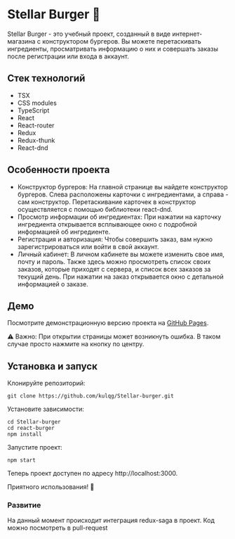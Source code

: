 # Stellar Burger 🍔
Stellar Burger - это учебный проект, созданный в виде интернет-магазина с конструктором бургеров. Вы можете перетаскивать ингредиенты, просматривать информацию о них и совершать заказы после регистрации или входа в аккаунт.

## Стек технологий
* TSX
* CSS modules
* TypeScript
* React
* React-router
* Redux
* Redux-thunk
* React-dnd

## Особенности проекта
* Конструктор бургеров: На главной странице вы найдете конструктор бургеров. Слева расположены карточки с ингредиентами, а справа - сам конструктор. Перетаскивание карточек в конструктор осуществляется с помощью библиотеки react-dnd.
* Просмотр информации об ингредиентах: При нажатии на карточку ингредиента открывается всплывающее окно с подробной информацией об ингредиенте.
* Регистрация и авторизация: Чтобы совершить заказ, вам нужно зарегистрироваться или войти в свой аккаунт.
* Личный кабинет: В личном кабинете вы можете изменить свое имя, почту и пароль. Также здесь можно просмотреть список своих заказов, которые приходят с сервера, и список всех заказов за текущий день. При нажатии на заказ открывается окно с детальной информацией о заказе.

## Демо

Посмотрите демонстрационную версию проекта на [GitHub Pages](https://kulqg.github.io/Stellar-burger/).

⚠️ Важно: При открытии страницы может возникнуть ошибка. В таком случае просто нажмите на кнопку по центру.

## Установка и запуск

Клонируйте репозиторий:
```
git clone https://github.com/kulqg/Stellar-burger.git
```
Установите зависимости:
```
cd Stellar-burger
cd react-burger
npm install
```
Запустите проект:
```
npm start
```
Теперь проект доступен по адресу http://localhost:3000.

Приятного использования! 🚀

### Развитие
На данный момент происходит интеграция redux-saga в проект. Код можно посмотреть в pull-request
